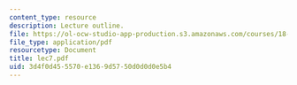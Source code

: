 ```yaml
---
content_type: resource
description: Lecture outline.
file: https://ol-ocw-studio-app-production.s3.amazonaws.com/courses/18-443-statistics-for-applications-fall-2003/3d4f0d455570e1369d5750d0d0d0e5b4_lec7.pdf
file_type: application/pdf
resourcetype: Document
title: lec7.pdf
uid: 3d4f0d45-5570-e136-9d57-50d0d0d0e5b4
---
```

